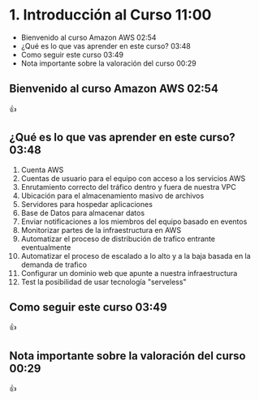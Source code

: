 # 1. Introducción al Curso 11:00

* Bienvenido al curso Amazon AWS 02:54
* ¿Qué es lo que vas aprender en este curso? 03:48
* Como seguir este curso 03:49
* Nota importante sobre la valoración del curso 00:29

## Bienvenido al curso Amazon AWS 02:54

:+1:

## ¿Qué es lo que vas aprender en este curso? 03:48

1. Cuenta AWS
2. Cuentas de usuario para el equipo con acceso a los servicios AWS
3. Enrutamiento correcto del tráfico dentro y fuera de nuestra VPC
4. Ubicación para el almacenamiento masivo de archivos
5. Servidores para hospedar aplicaciones
6. Base de Datos para almacenar datos
7. Enviar notificaciones a los miembros del equipo basado en eventos
8. Monitorizar partes de la infraestructura en AWS
9. Automatizar el proceso de distribución de trafico entrante eventualmente
10. Automatizar el proceso de escalado a lo alto y a la baja basada en la demanda de trafico
11. Configurar un dominio web que apunte a nuestra infraestructura
12. Test la posibilidad de usar tecnología "serveless"

## Como seguir este curso 03:49

:+1:

## Nota importante sobre la valoración del curso 00:29

:+1:


